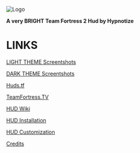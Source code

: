 ![Logo](https://i.imgur.com/B6g5fCV.png)

**A very BRIGHT Team Fortress 2 Hud by Hypnotize**

<a>LINKS</a>
====

[LIGHT THEME Screentshots](https://imgur.com/a/4BZs0ih)

[DARK THEME Screentshots](https://imgur.com/a/Z8KJa9B)

[Huds.tf](https://huds.tf/forum/showthread.php?tid=1754)

[TeamFortress.TV](https://www.teamfortress.tv/53596/sunset-hud)

[HUD Wiki](https://github.com/Hypnootize/Sunset-Hud/wiki)

[HUD Installation](https://github.com/Hypnootize/Sunset-Hud/wiki/Installation)

[HUD Customization](https://github.com/Hypnootize/Sunset-Hud/wiki/Customization)

[Credits](https://github.com/Hypnootize/Sunset-Hud/wiki/Credits)